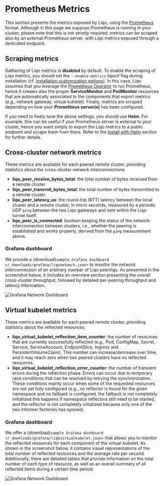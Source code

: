 # Prometheus Metrics

This section presents the metrics exposed by Liqo, using the [Prometheus](https://prometheus.io/) format.
Although in this page we suppose Prometheus is running in your cluster, please note that this is not strictly required: metrics can be scraped also by an external Prometheus server, with Liqo metrics exposed through a dedicated endpoint.

## Scraping metrics

Gathering of Liqo metrics is **disabled** by default.
To enable the scraping of Liqo metrics, you should set the `--enable-metrics` *liqoctl* flag during installation (cf. [installation customization options](InstallCustomization)).
In this case, Liqo assumes that you leverage the [Prometheus Operator](https://github.com/prometheus-operator/prometheus-operator) to run Prometheus, hence it creates also the proper **ServiceMonitor** and **PodMonitor** resources that are automatically associated to the components that export metrics (e.g., network gateway, virtual kubelet).
Finally, metrics are scraped depending on how your **Prometheus server(s)** has been configured.

If you need to finely tune the above settings, you should use **Helm**.
For example, this can be useful if your Prometheus server is external to your cluster, hence you want simply to export the Liqo metrics to a public endpoint and scrape them from there.
Refer to the [Install with Helm](InstallationHelm) section for further details.

## Cross-cluster network metrics

These metrics are available for each peered remote cluster, providing statistics about the cross-cluster network interconnections:

- **liqo_peer_receive_bytes_total**: the total number of bytes received from a remote cluster.
- **liqo_peer_transmit_bytes_total**: the total number of bytes transmitted to a remote cluster.
- **liqo_peer_latency_us**: the round-trip (RTT) latency between the local cluster and a remote cluster, in micro seconds, measured by a periodic UDP `ping` between the two Liqo gateways and sent within the Liqo tunnel itself.
- **liqo_peer_is_connected**: boolean keeping the status of the network interconnection between clusters, i.e., whether the peering is established and works properly, derived from the `ping` measurement above.

### Grafana dashboard

We provide a {download}`sample Grafana dashboard </_downloads/grafana/liqonetwork.json>` to monitor the network interconnection of an arbitrary number of Liqo peerings.
As presented in the screenshot below, it includes an overview section presenting the overall cross-cluster throughput, followed by detailed per-peering throughput and latency information.

![Grafana Network Dashboard](/_static/images/usage/prometheus-metrics/network-dashboard.png)

## Virtual kubelet metrics

These metrics are available for each peered remote cluster, providing statistics about the reflected resources:

- **liqo_virtual_kubelet_reflection_item_counter**: the number of resources that are currently successfully reflected (e.g., Pod, ConfigMap, Secret, Service, ServiceAccount, EndpointSlice, Ingress and PersistentVolumeClaim). This number can increase/decrease over time, and it may reach zero when two peered clusters have no reflected resources.
- **liqo_virtual_kubelet_reflection_error_counter**: the number of transient errors during the reflection phase. Errors can occur due to temporary race conditions that can be resolved by retrying the synchronization. These conditions mainly occur when some of the requested resources are not yet fully configured (e.g., no reflector is found for the given namespace and no fallback is configured, the fallback is not completely initialized this happens if namespace reflectors still need to be started, and the reflector is not completely initialized because only one of the two informer factories has synced).

### Grafana dashboard

We offer a {download}`sample Grafana dashboard </_downloads/grafana/liqovirtualkubelet.json>` that allows you to monitor the reflected resources for each component of the virtual-kubelet.
As shown in the screenshot below, it contains visual representations of the total number of reflected resources and the average rate per second.
Additionally, there are detailed tables that provide information on the total number of each type of resource, as well as an overall summary of all reflected items during a certain time period.

![Grafana Network Dashboard](/_static/images/usage/prometheus-metrics/virtualkubelet-dashboard.png)
